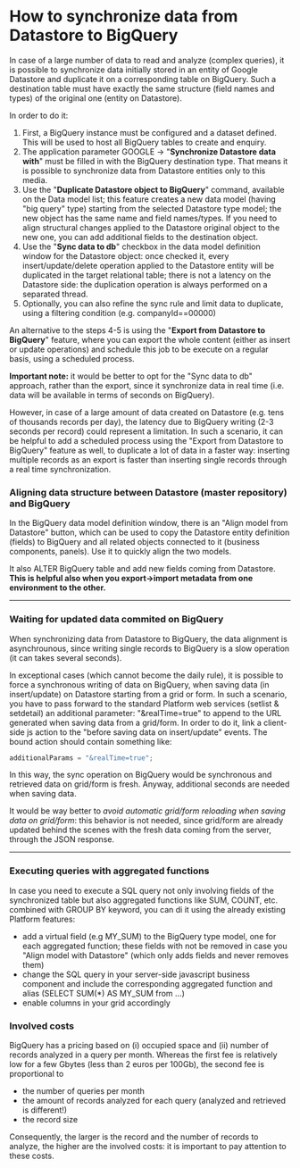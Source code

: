 # How to synchronize data from Datastore to BigQuery

In case of a large number of data to read and analyze (complex queries), it is possible to synchronize data initially stored in an entity of Google Datastore and duplicate it on a corresponding table on BigQuery. Such a destination table must have exactly the same structure (field names and types) of the original one (entity on Datastore).

In order to do it:

1. First, a BigQuery instance must be configured and a dataset defined. This will be used to host all BigQuery tables to create and enquiry.
2. The application parameter GOOGLE -> "**Synchronize Datastore data with**" must be filled in with the BigQuery destination type. That means it is possible to synchronize data from Datastore entities only to this media.
3. Use the "**Duplicate Datastore object to BigQuery**" command, available on the Data model list; this feature creates a new data model (having "big query" type) starting from the selected Datastore type model; the new object has the same name and field names/types. If you need to align structural changes applied to the Datastore original object to the new one, you can add additional fields to the destination object.
4. Use the "**Sync data to db**" checkbox in the data model definition window for the Datastore object: once checked it, every insert/update/delete operation applied to the Datastore entity will be duplicated in the target relational table; there is not a latency on the Datastore side: the duplication operation is always performed on a separated thread.
5. Optionally, you can also refine the sync rule and limit data to duplicate, using a filtering condition (e.g. companyId==00000)

An alternative to the steps 4-5 is using the "**Export from Datastore to BigQuery**" feature, where you can export the whole content (either as insert or update operations) and schedule this job to be execute on a regular basis, using a scheduled process.

**Important note:** it would be better to opt for the "Sync data to db" approach, rather than the export, since it synchronize data in real time (i.e. data will be available in terms of seconds on BigQuery).

However, in case of a large amount of data created on Datastore (e.g. tens of thousands records per day), the latency due to BigQuery writing (2-3 seconds per record) could represent a limitation. In such a scenario, it can be helpful to add a scheduled process using the "Export from Datastore to BigQuery" feature as well, to duplicate a lot of data in a faster way: inserting multiple records as an export is faster than inserting single records through a real time synchronization.

### **Aligning data structure between Datastore (master repository) and BigQuery**

In the BigQuery data model definition window, there is an "Align model from Datastore" button, which can be used to copy the Datastore entity definition (fields) to BigQuery and all related objects connected to it (business components, panels). Use it to quickly align the two models.

It also ALTER BigQuery table and add new fields coming from Datastore. **This is helpful also when you export->import metadata from one environment to the other.**

****

### **Waiting for updated data commited on BigQuery**

When synchronizing data from Datastore to BigQuery, the data alignment is asynchrounous, since writing single records to BigQuery is a slow operation (it can takes several seconds).

In exceptional cases (which cannot become the daily rule), it is possible to force a synchronous writing of data on BigQuery, when saving data (in insert/update) on Datastore starting from a grid or form. In such a scenario, you have to pass forward to the standard Platform web services (setlist & setdetail) an additional parameter: "\&realTime=true" to append to the URL generated when saving data from a grid/form. In order to do it, link a client-side js action to the "before saving data on insert/update" events. The bound action should contain something like:

```javascript
additionalParams = "&realTime=true";
```

In this way, the sync operation on BigQuery would be synchronous and retrieved data on grid/form is fresh. Anyway, additional seconds are needed when saving data.

It would be way better to _avoid automatic grid/form reloading when saving data on grid/form_: this behavior is not needed, since grid/form are already updated behind the scenes with the fresh data coming from the server, through the JSON response.

****

### **Executing queries with aggregated functions**

In case you need to execute a SQL query not only involving fields of the synchronized table but also aggregated functions like SUM, COUNT, etc. combined with GROUP BY keyword, you can di it using the already existing Platform features:

* add a virtual field (e.g MY\_SUM) to the BigQuery type model, one for each aggregated function; these fields with not be removed in case you "Align model with Datastore" (which only adds fields and never removes them)
* change the SQL query in your server-side javascript business component and include the corresponding aggregated function and alias (SELECT SUM(\*) AS MY\_SUM from ...)
* enable columns in your grid accordingly

### **Involved costs**

BigQuery has a pricing based on (i) occupied space and (ii) number of records analyzed in a query per month. Whereas the first fee is relatively low for a few Gbytes (less than 2 euros per 100Gb), the second fee is proportional to

* the number of queries per month
* the amount of records analyzed for each query (analyzed and retrieved is different!)
* the record size

Consequently, the larger is the record and the number of records to analyze, the higher are the involved costs: it is important to pay attention to these costs.

